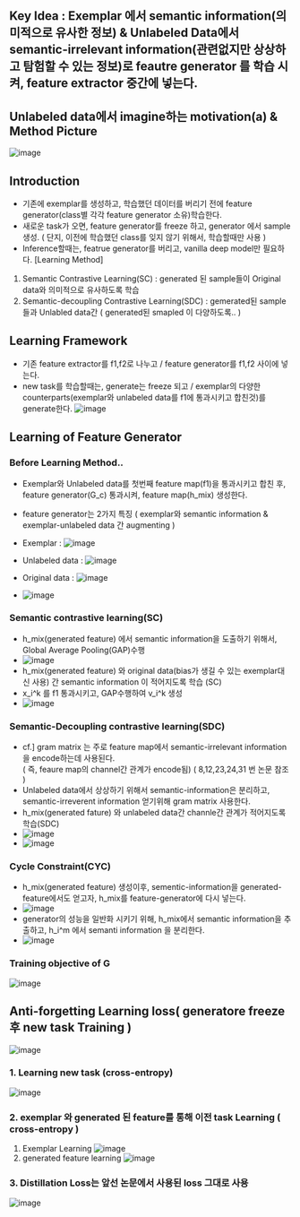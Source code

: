 ## Key Idea : Exemplar 에서 semantic information(의미적으로 유사한 정보) & Unlabeled Data에서 semantic-irrelevant information(관련없지만 상상하고 탐험할 수 있는 정보)로 feautre generator 를 학습 시켜, feature extractor 중간에 넣는다. 

## Unlabeled data에서 imagine하는 motivation(a) & Method Picture
![image](https://user-images.githubusercontent.com/98244339/167744094-a1166c51-6427-4a2b-877c-188635fdd2a4.png)

## Introduction
- 기존에 exemplar를 생성하고, 학습했던 데이터를 버리기 전에 feature generator(class별 각각 feature generator 소유)학습한다.
- 새로운 task가 오면, feature generator를 freeze 하고, generator 에서 sample 생성. ( 단지, 이전에 학습했던 class를 잊지 않기 위해서, 학습할때만 사용 )
- Inference할때는, featrue generator를 버리고, vanilla deep model만 필요하다.
[Learning Method]</br>
1. Semantic Contrastive Learning(SC) : generated 된 sample들이 Original data와 의미적으로 유사하도록 학습
2. Semantic-decoupling Contrastive Learning(SDC) : gemerated된 sample들과 Unlabled data간 ( generated된 smapled 이 다양하도록.. )

## Learning Framework
- 기존 feature extractor를 f1,f2로 나누고 / feature generator를 f1,f2 사이에 넣는다.
- new task를 학습할때는, generate는 freeze 되고 / exemplar의 다양한 counterparts(exemplar와 unlabeled data를 f1에 통과시키고 합친것)를 generate한다. 
![image](https://user-images.githubusercontent.com/98244339/167745786-e3b5d2c5-7bde-4e26-9346-e4a95256aaf0.png)

## Learning of Feature Generator
### Before Learning Method..
- Exemplar와 Unlabeled data를 첫번째 feature map(f1)을 통과시키고 합친 후, feature generator(G_c) 통과시켜, feature map(h_mix) 생성한다.
- feature generator는 2가지 특징 ( exemplar와 semantic information & exemplar-unlabeled data 간 augmenting )

- Exemplar : ![image](https://user-images.githubusercontent.com/98244339/167746820-8ac38923-7efc-4912-b8ff-f2993899d8b3.png)
- Unlabeled data : ![image](https://user-images.githubusercontent.com/98244339/167746880-53a025a7-7cd0-49f5-8309-edfd3ddc334a.png)
- Original data : ![image](https://user-images.githubusercontent.com/98244339/167748500-42fda64b-d06f-439f-b15d-caf57eea6015.png)
- ![image](https://user-images.githubusercontent.com/98244339/167747572-c1e86ce2-322f-45dd-bb84-e7f2f266d961.png)

### Semantic contrastive learning(SC)
- h_mix(generated feature) 에서 semantic information을 도출하기 위해서, Global Average Pooling(GAP)수행
- ![image](https://user-images.githubusercontent.com/98244339/167747875-8cd1e8b4-86ba-43e6-a7ce-a175e4a39283.png)
- h_mix(generated feature) 와 original data(bias가 생길 수 있는 exemplar대신 사용) 간 semantic information 이 적어지도록 학습 (SC)
- x_i^k 를 f1 통과시키고, GAP수행하여 v_i^k 생성
- ![image](https://user-images.githubusercontent.com/98244339/167748238-850e172c-b24a-45fb-95e9-7da018a712cc.png)

### Semantic-Decoupling contrastive learning(SDC)
- cf.] gram matrix 는 주로 feature map에서 semantic-irrelevant information 을 encode하는데 사용된다.</br>
( 즉, feaure map의 channel간 관계가 encode됨) ( 8,12,23,24,31 번 논문 참조 )
- Unlabeled data에서 상상하기 위해서 semantic-information은 분리하고, semantic-irreverent information 얻기위해 gram matrix 사용한다.
- h_mix(generated fature) 와 unlabeled data간 channle간 관계가 적어지도록 학습(SDC)
- ![image](https://user-images.githubusercontent.com/98244339/167749419-7ab1d7a1-03b3-4d1e-b412-74bf34702a1b.png)
- ![image](https://user-images.githubusercontent.com/98244339/167749459-925a250e-1463-4358-8dc0-ebddfa57bdc9.png)

### Cycle Constraint(CYC)
- h_mix(generated feature) 생성이후, sementic-information을 generated-feature에서도 얻고자, h_mix를 feature-generator에 다시 넣는다.
- ![image](https://user-images.githubusercontent.com/98244339/167752676-1599c199-0c6e-44d9-bb7e-81dbedfd8183.png)
- generator의 성능을 일반화 시키기 위해, h_mix에서 semantic information을 추출하고, h_i^m 에서 semanti information 을 분리한다.
- ![image](https://user-images.githubusercontent.com/98244339/167752710-7e2370ea-e22b-4274-9150-a151c36a598c.png)

### Training objective of G
![image](https://user-images.githubusercontent.com/98244339/167753508-fd55338e-36e1-43a4-b69f-e973595719a3.png)

## Anti-forgetting Learning loss( generatore freeze후 new task Training )
![image](https://user-images.githubusercontent.com/98244339/167755052-e8fa3233-11e1-42d3-8907-998c82d28e36.png)

### 1. Learning new task (cross-entropy)
![image](https://user-images.githubusercontent.com/98244339/167754590-af181ff5-617d-44bf-8ad9-d446aba556c1.png)
### 2. exemplar 와 generated 된 feature를 통해 이전 task Learning ( cross-entropy )
1. Exemplar Learning
![image](https://user-images.githubusercontent.com/98244339/167754915-f40dd251-f09c-4a99-8151-435a5b68f627.png)
2. generated feature learning 
![image](https://user-images.githubusercontent.com/98244339/167754932-9b351b27-8842-410c-8c52-92639724b679.png)

### 3. Distillation Loss는 앞선 논문에서 사용된 loss 그대로 사용
![image](https://user-images.githubusercontent.com/98244339/167755018-8740bfa1-6c31-4aa6-adce-ced88f0aa046.png)

